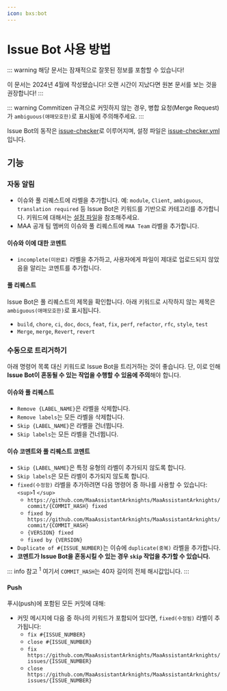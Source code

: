 ```yaml
---
icon: bxs:bot
---
```


# Issue Bot 사용 방법

::: warning
해당 문서는 잠재적으로 잘못된 정보를 포함할 수 있습니다!


이 문서는 2024년 4월에 작성됐습니다! 오랜 시간이 지났다면 원본 문서를 보는 것을 권장합니다!
:::

::: warning
Commitizen 규격으로 커밋하지 않는 경우, 병합 요청(Merge Request)가 `ambiguous(애매모호한)`로 표시됨에 주의해주세요.
:::

Issue Bot의 동작은 [issue-checker](https://github.com/zzyyyl/issue-checker)로 이루어지며, 설정 파일은 [issue-checker.yml](https://github.com/MaaAssistantArknights/MaaAssistantArknights/blob/master/.github/issue-checker.yml) 입니다.

## 기능

### 자동 알림

- 이슈와 풀 리퀘스트에 라벨을 추가합니다. 예: `module`, `Client`, `ambiguous`, `translation required` 등
  Issue Bot은 키워드를 기반으로 카테고리를 추가합니다.
  키워드에 대해서는 [설정 파일](https://github.com/MaaAssistantArknights/MaaAssistantArknights/blob/master/.github/issue-checker.yml)을 참조해주세요.
- MAA 공개 팀 멤버의 이슈와 풀 리퀘스트에 `MAA Team` 라벨을 추가합니다.

#### 이슈와 이에 대한 코멘트

- `incomplete(미완료)` 라벨을 추가하고, 사용자에게 파일이 제대로 업로드되지 않았음을 알리는 코멘트를 추가합니다.

#### 풀 리퀘스트

Issue Bot은 풀 리퀘스트의 제목을 확인합니다. 아래 키워드로 시작하지 않는 제목은 `ambiguous(애매모호한)`로 표시됩니다.

- `build`, `chore`, `ci`, `doc`, `docs`, `feat`, `fix`, `perf`, `refactor`, `rfc`, `style`, `test`
- `Merge`, `merge`, `Revert`, `revert`

### 수동으로 트리거하기

아래 명령어 목록 대신 키워드로 Issue Bot을 트리거하는 것이 좋습니다. 단, 이로 인해 **Issue Bot이 혼동될 수 있는 작업을 수행할 수 있음에 주의**해야 합니다.

#### 이슈와 풀 리퀘스트

- `Remove {LABEL_NAME}`은 라벨을 삭제합니다.
- `Remove labels`는 모든 라벨을 삭제합니다.
- `Skip {LABEL_NAME}`은 라벨을 건너뜁니다.
- `Skip labels`는 모든 라벨을 건너뜁니다.

#### 이슈 코멘트와 풀 리퀘스트 코멘트

- `Skip {LABEL_NAME}`은 특정 유형의 라벨이 추가되지 않도록 합니다.
- `Skip labels`은 모든 라벨이 추가되지 않도록 합니다.
- `fixed(수정함)` 라벨을 추가하려면 다음 명령어 중 하나를 사용할 수 있습니다:`<sup>`1 `</sup>`
  - `https://github.com/MaaAssistantArknights/MaaAssistantArknights/commit/{COMMIT_HASH} fixed`
  - `fixed by https://github.com/MaaAssistantArknights/MaaAssistantArknights/commit/{COMMIT_HASH}`
  - `{VERSION} fixed`
  - `fixed by {VERSION}`
- `Duplicate of #{ISSUE_NUMBER}`는 이슈에 `duplicate(중복)` 라벨을 추가합니다.
- **코멘트가 Issue Bot을 혼동시킬 수 있는 경우 `skip` 작업을 추가할 수 있습니다.**


::: info 참고
<sup>1</sup> 여기서 `COMMIT_HASH`는 40자 길이의 전체 해시값입니다.
:::

#### Push

푸시(push)에 포함된 모든 커밋에 대해:

- 커밋 메시지에 다음 중 하나의 키워드가 포함되어 있다면, `fixed(수정됨)` 라벨이 추가됩니다:
  - `fix #{ISSUE_NUMBER}`
  - `close #{ISSUE_NUMBER}`
  - `fix https://github.com/MaaAssistantArknights/MaaAssistantArknights/issues/{ISSUE_NUMBER}`
  - `close https://github.com/MaaAssistantArknights/MaaAssistantArknights/issues/{ISSUE_NUMBER}`
